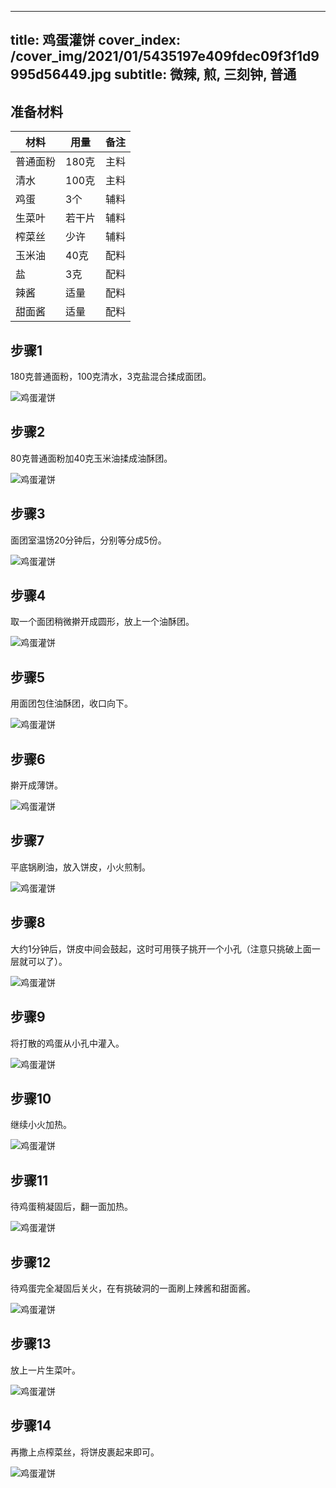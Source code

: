 
---
title: 鸡蛋灌饼
cover_index: /cover_img/2021/01/5435197e409fdec09f3f1d9995d56449.jpg
subtitle: 微辣, 煎, 三刻钟, 普通
---

## 准备材料

| 材料     | 用量 | 备注|
| ------- | ----- | --- |
| 普通面粉 | 180克| 主料 |
| 清水 | 100克| 主料 |
| 鸡蛋 | 3个| 辅料 |
| 生菜叶 | 若干片| 辅料 |
| 榨菜丝 | 少许| 辅料 |
| 玉米油 | 40克| 配料 |
| 盐 | 3克| 配料 |
| 辣酱 | 适量| 配料 |
| 甜面酱 | 适量| 配料 |

## 步骤1

180克普通面粉，100克清水，3克盐混合揉成面团。

![鸡蛋灌饼](https://i8.meishichina.com/attachment/recipe/201010/201010161210401.JPG?x-oss-process=style/p320) 

## 步骤2

80克普通面粉加40克玉米油揉成油酥团。

![鸡蛋灌饼](https://i8.meishichina.com/attachment/recipe/201010/201010161210514.JPG?x-oss-process=style/p320) 

## 步骤3

面团室温饧20分钟后，分别等分成5份。

![鸡蛋灌饼](https://i8.meishichina.com/attachment/recipe/201010/201010161211283.JPG?x-oss-process=style/p320) 

## 步骤4

取一个面团稍微擀开成圆形，放上一个油酥团。

![鸡蛋灌饼](https://i8.meishichina.com/attachment/recipe/201010/201010161211402.JPG?x-oss-process=style/p320) 

## 步骤5

用面团包住油酥团，收口向下。

![鸡蛋灌饼](https://i8.meishichina.com/attachment/recipe/201010/201010161211543.JPG?x-oss-process=style/p320) 

## 步骤6

擀开成薄饼。

![鸡蛋灌饼](https://i8.meishichina.com/attachment/recipe/201010/201010161212147.JPG?x-oss-process=style/p320) 

## 步骤7

平底锅刷油，放入饼皮，小火煎制。

![鸡蛋灌饼](https://i8.meishichina.com/attachment/recipe/201010/201010161212466.JPG?x-oss-process=style/p320) 

## 步骤8

大约1分钟后，饼皮中间会鼓起，这时可用筷子挑开一个小孔（注意只挑破上面一层就可以了）。

![鸡蛋灌饼](https://i8.meishichina.com/attachment/recipe/201010/201010161213009.JPG?x-oss-process=style/p320) 

## 步骤9

将打散的鸡蛋从小孔中灌入。

![鸡蛋灌饼](https://i8.meishichina.com/attachment/recipe/201010/201010161213367.JPG?x-oss-process=style/p320) 

## 步骤10

继续小火加热。

![鸡蛋灌饼](https://i8.meishichina.com/attachment/recipe/201010/201010161213543.JPG?x-oss-process=style/p320) 

## 步骤11

待鸡蛋稍凝固后，翻一面加热。

![鸡蛋灌饼](https://i8.meishichina.com/attachment/recipe/201010/201010161214103.JPG?x-oss-process=style/p320) 

## 步骤12

待鸡蛋完全凝固后关火，在有挑破洞的一面刷上辣酱和甜面酱。

![鸡蛋灌饼](https://i8.meishichina.com/attachment/recipe/201010/201010161214238.JPG?x-oss-process=style/p320) 

## 步骤13

放上一片生菜叶。

![鸡蛋灌饼](https://i8.meishichina.com/attachment/recipe/201010/201010161214340.JPG?x-oss-process=style/p320) 

## 步骤14

再撒上点榨菜丝，将饼皮裹起来即可。

![鸡蛋灌饼](https://i8.meishichina.com/attachment/recipe/201010/201010161214477.JPG?x-oss-process=style/p320) 

